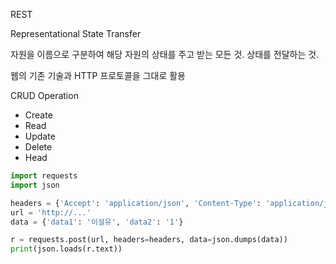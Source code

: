 REST

Representational State Transfer

자원을 이름으로 구분하여 해당 자원의 상태를 주고 받는 모든 것. 상태를 전달하는 것.

웹의 기존 기술과 HTTP 프로토콜을 그대로 활용

CRUD Operation

* Create
* Read
* Update
* Delete
* Head



```python
import requests
import json

headers = {'Accept': 'application/json', 'Content-Type': 'application/json'}
url = 'http://...'
data = {'data1': '이설유', 'data2': '1'}

r = requests.post(url, headers=headers, data=json.dumps(data))
print(json.loads(r.text))
```

